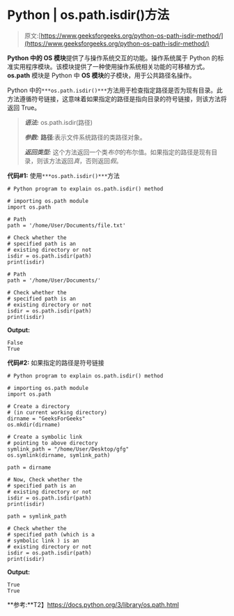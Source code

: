 # Python | os.path.isdir()方法

> 原文:[https://www.geeksforgeeks.org/python-os-path-isdir-method/](https://www.geeksforgeeks.org/python-os-path-isdir-method/)

**Python 中的 OS 模块**提供了与操作系统交互的功能。操作系统属于 Python 的标准实用程序模块。该模块提供了一种使用操作系统相关功能的可移植方式。 **os.path** 模块是 Python 中 **OS 模块**的子模块，用于公共路径名操作。

Python 中的`***os.path.isdir()***`方法用于检查指定路径是否为现有目录。此方法遵循符号链接，这意味着如果指定的路径是指向目录的符号链接，则该方法将返回 True。

> ***语法:*** os.path.isdir(路径)
> 
> ***参数:***
> **路径**:表示文件系统路径的类路径对象。
> 
> ***返回类型:*** 这个方法返回一个类*布尔*的布尔值。如果指定的路径是现有目录，则该方法返回*真*，否则返回*假*。

**代码#1:** 使用`***os.path.isdir()***`方法

```
# Python program to explain os.path.isdir() method 

# importing os.path module 
import os.path

# Path
path = '/home/User/Documents/file.txt'

# Check whether the 
# specified path is an
# existing directory or not
isdir = os.path.isdir(path)
print(isdir)

# Path
path = '/home/User/Documents/'

# Check whether the 
# specified path is an
# existing directory or not
isdir = os.path.isdir(path)
print(isdir)
```

**Output:**

```
False
True

```

**代码#2:** 如果指定的路径是符号链接

```
# Python program to explain os.path.isdir() method 

# importing os.path module 
import os.path

# Create a directory
# (in current working directory)
dirname = "GeeksForGeeks"
os.mkdir(dirname)

# Create a symbolic link
# pointing to above directory
symlink_path = "/home/User/Desktop/gfg"
os.symlink(dirname, symlink_path)

path = dirname

# Now, Check whether the 
# specified path is an
# existing directory or not
isdir = os.path.isdir(path)
print(isdir)

path = symlink_path

# Check whether the 
# specified path (which is a
# symbolic link ) is an
# existing directory or not
isdir = os.path.isdir(path)
print(isdir)
```

**Output:**

```
True
True

```

**参考:**T2】https://docs.python.org/3/library/os.path.html